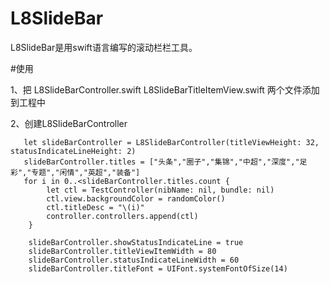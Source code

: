 # L8SlideBar

L8SlideBar是用swift语言编写的滚动栏栏工具。


#使用

1、把
L8SlideBarController.swift
L8SlideBarTitleItemView.swift
两个文件添加到工程中

2、创建L8SlideBarController
      
       let slideBarController = L8SlideBarController(titleViewHeight: 32, statusIndicateLineHeight: 2)
       slideBarController.titles = ["头条","圈子","集锦","中超","深度","足彩","专题","闲情","英超","装备"]
       for i in 0..<slideBarController.titles.count {
            let ctl = TestController(nibName: nil, bundle: nil)
            ctl.view.backgroundColor = randomColor()
            ctl.titleDesc = "\(i)"
            controller.controllers.append(ctl)
        }

        slideBarController.showStatusIndicateLine = true
        slideBarController.titleViewItemWidth = 80
        slideBarController.statusIndicateLineWidth = 60
        slideBarController.titleFont = UIFont.systemFontOfSize(14)

